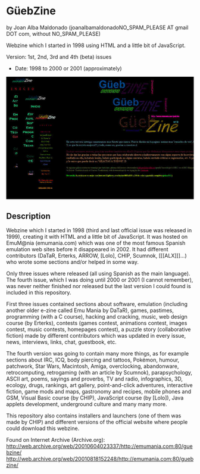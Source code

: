 GüebZine 
========= 
by Joan Alba Maldonado (joanalbamaldonadoNO_SPAM_PLEASE AT gmail DOT com, without NO_SPAM_PLEASE)

Webzine which I started in 1998 using HTML and a little bit of JavaScript.

Version: 1st, 2nd, 3rd and 4th (beta) issues 
- Date: 1998 to 2000 or 2001 (approximately)


![ScreenShot](screenshot.jpg)


## Description

Webzine which I started in 1998 (third and last official issue was released in 1999), creating it with HTML and a little bit of JavaScript. It was hosted on EmuM@nia (emumania.com) which was one of the most famous Spanish emulation web sites before it disappeared in 2002. It had different contributors (DaTaR, Erterks, ARROW, [Lolo], CHIP, Scumnok, [[[ALX]]]...) who wrote some sections and/or helped in some way.

Only three issues where released (all using Spanish as the main language). The fourth issue, which I was doing until 2000 or 2001 (I cannot remember), was never neither finished nor released but the last version I could found is included in this repository.

First three issues contained sections about software, emulation (including another older e-zine called Emu Mania by DaTaR), games, pastimes, programming (with a C course), hacking and cracking, music, web design course (by Erterks), contests (games contest, animations contest, images contest, music contests, homepages contest), a puzzle story (collaborative fiction) made by different contributors which was updated in every issue, news, interviews, links, chat, guestbook, etc.

The fourth version was going to contain many more things, as for example sections about IRC, ICQ, body piercing and tattoos, Pokémon, humour, patchwork, Star Wars, Macintosh, Amiga, overclocking, abandonware, retrocomputing, retrogaming (with an article by Scumnok), parapsychology, ASCII art, poems, sayings and proverbs, TV and radio, infographics, 3D, ecology, drugs, rankings, art gallery, point-and-click adventures, interactive fiction, game mods and maps, gastronomy and recipes, mobile phones and GSM, Visual Basic course (by CHIP), JavaScript course (by [Lolo]), Java applets development, underground culture and many many more.

This repository also contains installers and launchers (one of them was made by CHIP) and different versions of the official website where people could download this webzine.

Found on Internet Archive (Archive.org):
http://web.archive.org/web/20010604023337/http://emumania.com:80/guebzine/
http://web.archive.org/web/20010818152248/http://emumania.com:80/guebzine/